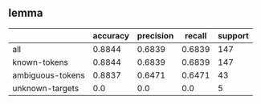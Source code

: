 
## lemma

|                  | accuracy | precision | recall | support |
|------------------|----------|-----------|--------|---------|
| all              | 0.8844   | 0.6839    | 0.6839 | 147     |
| known-tokens     | 0.8844   | 0.6839    | 0.6839 | 147     |
| ambiguous-tokens | 0.8837   | 0.6471    | 0.6471 | 43      |
| unknown-targets  | 0.0      | 0.0       | 0.0    | 5       |

